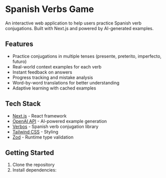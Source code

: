 # Spanish Verbs Game

An interactive web application to help users practice Spanish verb conjugations. Built with Next.js and powered by AI-generated examples.

## Features

- Practice conjugations in multiple tenses (presente, preterito, imperfecto, futuro)
- Real-world context examples for each verb
- Instant feedback on answers
- Progress tracking and mistake analysis
- Word-by-word translations for better understanding
- Adaptive learning with cached examples

## Tech Stack

- [Next.js](https://nextjs.org/) - React framework
- [OpenAI API](https://openai.com/api/) - AI-powered example generation
- [Verbos](https://www.npmjs.com/package/verbos) - Spanish verb conjugation library
- [Tailwind CSS](https://tailwindcss.com/) - Styling
- [Zod](https://zod.dev/) - Runtime type validation

## Getting Started

1. Clone the repository
2. Install dependencies: